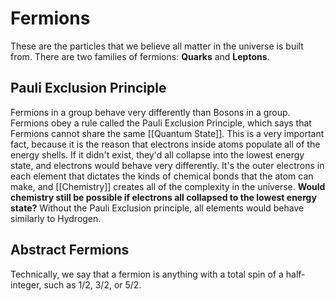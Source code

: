 # Fermions
These are the particles that we believe all matter in the universe is built from. There are two families of fermions: **Quarks** and **Leptons**.

## Pauli Exclusion Principle
Fermions in a group behave very differently than Bosons in a group. Fermions obey a rule called the Pauli Exclusion Principle, which says that Fermions cannot share the same [[Quantum State]]. This is a very important fact, because it is the reason that electrons inside atoms populate all of the energy shells. If it didn't exist, they'd all collapse into the lowest energy state, and electrons would behave very differently. It's the outer electrons in each element that dictates the kinds of chemical bonds that the atom can make, and [[Chemistry]] creates all of the complexity in the universe. **Would chemistry still be possible if electrons all collapsed to the lowest energy state?** Without the Pauli Exclusion principle, all elements would behave similarly to Hydrogen.


## Abstract Fermions
Technically, we say that a fermion is anything with a total spin of a half-integer, such as 1/2, 3/2, or 5/2.



